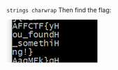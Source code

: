 `strings charwrap` Then find the flag: 

![image-20201118101210274](charwrapflag/image-20201118101210274.png)